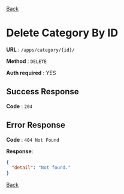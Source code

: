 [Back](../README.md)

# Delete Category By ID

**URL** : `/apps/category/{id}/`

**Method** : `DELETE`

**Auth required** : YES

## Success Response

**Code** : `204`

## Error Response

**Code** : `404 Not Found`

**Response**:

```json
{
  "detail": "Not found."
}
```

[Back](../README.md)
